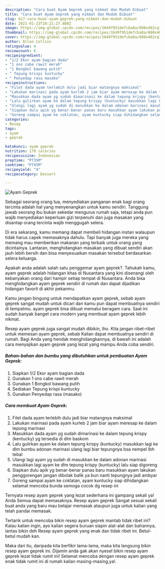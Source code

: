 ```yaml
---
description: "Cara buat Ayam Geprek yang nikmat dan Mudah Dibuat"
title: "Cara buat Ayam Geprek yang nikmat dan Mudah Dibuat"
slug: 617-cara-buat-ayam-geprek-yang-nikmat-dan-mudah-dibuat
date: 2021-01-23T18:21:27.888Z
image: https://img-global.cpcdn.com/recipes/1649f951defcba8a/680x482cq70/ayam-geprek-foto-resep-utama.jpg
thumbnail: https://img-global.cpcdn.com/recipes/1649f951defcba8a/680x482cq70/ayam-geprek-foto-resep-utama.jpg
cover: https://img-global.cpcdn.com/recipes/1649f951defcba8a/680x482cq70/ayam-geprek-foto-resep-utama.jpg
author: Allen Collins
ratingvalue: 4
reviewcount: 6
recipeingredient:
- "1/2 Ekor ayam bagian dada"
- "1 ons cabe rawit merah"
- "1 Bongkol bawang putih"
- " Tepung krispi kuntucky"
- " Penyedap rasa masako"
recipeinstructions:
- "Filet dada ayam terlebih dulu jadi biar matangnya maksimal"
- "Lakukan marinasi pada ayam kurleb 2 jam biar ayam meresap ke dalam tepung marinasi"
- "Masukkan dada ayam yg sudah dimarinasi ke dalam tepung krispy (kentucky) yg tersedia di dlm baskom"
- "Lalu gulirkan ayam ke dalam tepung krispy (kuntucky) masukkan lagi ke dlm bumbu adonan marinasi ulang lagi biar tepungnya bsa nempel lbh tebal"
- "Ulangi lagi ayam yg sudah di masukkan ke dalam adonan marinasi masukkan lagi ayam ke dlm tepung krispy (kuntucky) lalu siap digoreng"
- "Siapkan dulu apik yg benar-benar panas baru masukkan ayam lakukan penggorengan jangan dibolak balik ya bun nanti tepungnya jadi ambyar"
- "Goreng sampai ayam ke coklatan, ayam kuntucky siap dihidangkan selamat mencoba bunda semoga cocok dg resep ini"
categories:
- Resep
tags:
- ayam
- geprek

katakunci: ayam geprek 
nutrition: 179 calories
recipecuisine: Indonesian
preptime: "PT35M"
cooktime: "PT45M"
recipeyield: "4"
recipecategory: Dessert

---
```



![Ayam Geprek](https://img-global.cpcdn.com/recipes/1649f951defcba8a/680x482cq70/ayam-geprek-foto-resep-utama.jpg)

Sebagai seorang orang tua, menyediakan panganan enak bagi orang tercinta adalah hal yang menyenangkan untuk kamu sendiri. Tanggung jawab seorang ibu bukan sekedar mengurus rumah saja, tetapi anda pun wajib menyediakan keperluan gizi terpenuhi dan juga masakan yang disantap orang tercinta wajib menggugah selera.

Di era  sekarang, kamu memang dapat membeli hidangan instan walaupun tidak harus capek memasaknya dahulu. Tapi banyak juga mereka yang memang mau memberikan makanan yang terbaik untuk orang yang dicintainya. Lantaran, menghidangkan masakan yang dibuat sendiri akan jauh lebih bersih dan bisa menyesuaikan masakan tersebut berdasarkan selera keluarga. 



Apakah anda adalah salah satu penggemar ayam geprek?. Tahukah kamu, ayam geprek adalah hidangan khas di Nusantara yang kini disenangi oleh kebanyakan orang dari hampir setiap tempat di Nusantara. Anda bisa menghidangkan ayam geprek sendiri di rumah dan dapat dijadikan hidangan favorit di akhir pekanmu.

Kamu jangan bingung untuk mendapatkan ayam geprek, sebab ayam geprek sangat mudah untuk dicari dan kamu pun dapat membuatnya sendiri di tempatmu. ayam geprek bisa dibuat memalui beragam cara. Saat ini sudah banyak banget cara modern yang membuat ayam geprek lebih nikmat.

Resep ayam geprek juga sangat mudah dibikin, lho. Kita jangan ribet-ribet untuk memesan ayam geprek, sebab Kalian dapat membuatnya sendiri di rumah. Bagi Anda yang hendak menghidangkannya, di bawah ini adalah cara menyajikan ayam geprek yang lezat yang mampu Anda coba sendiri.

<!--inarticleads1-->

##### Bahan-bahan dan bumbu yang dibutuhkan untuk pembuatan Ayam Geprek:

1. Siapkan 1/2 Ekor ayam bagian dada
1. Gunakan 1 ons cabe rawit merah
1. Gunakan 1 Bongkol bawang putih
1. Sediakan  Tepung krispi kuntucky
1. Gunakan  Penyedap rasa (masako)




<!--inarticleads2-->

##### Cara membuat Ayam Geprek:

1. Filet dada ayam terlebih dulu jadi biar matangnya maksimal
1. Lakukan marinasi pada ayam kurleb 2 jam biar ayam meresap ke dalam tepung marinasi
1. Masukkan dada ayam yg sudah dimarinasi ke dalam tepung krispy (kentucky) yg tersedia di dlm baskom
1. Lalu gulirkan ayam ke dalam tepung krispy (kuntucky) masukkan lagi ke dlm bumbu adonan marinasi ulang lagi biar tepungnya bsa nempel lbh tebal
1. Ulangi lagi ayam yg sudah di masukkan ke dalam adonan marinasi masukkan lagi ayam ke dlm tepung krispy (kuntucky) lalu siap digoreng
1. Siapkan dulu apik yg benar-benar panas baru masukkan ayam lakukan penggorengan jangan dibolak balik ya bun nanti tepungnya jadi ambyar
1. Goreng sampai ayam ke coklatan, ayam kuntucky siap dihidangkan selamat mencoba bunda semoga cocok dg resep ini




Ternyata resep ayam geprek yang lezat sederhana ini gampang sekali ya! Anda Semua dapat memasaknya. Resep ayam geprek Sangat sesuai sekali buat anda yang baru mau belajar memasak ataupun juga untuk kalian yang telah pandai memasak.

Tertarik untuk mencoba bikin resep ayam geprek mantab tidak ribet ini? Kalau kalian ingin, ayo kalian segera buruan siapin alat-alat dan bahannya, lantas bikin deh Resep ayam geprek yang enak dan tidak ribet ini. Betul-betul mudah kan. 

Maka dari itu, daripada kita berfikir lama-lama, maka kita langsung bikin resep ayam geprek ini. Dijamin anda gak akan nyesel bikin resep ayam geprek lezat tidak rumit ini! Selamat mencoba dengan resep ayam geprek enak tidak rumit ini di rumah kalian masing-masing,ya!.

